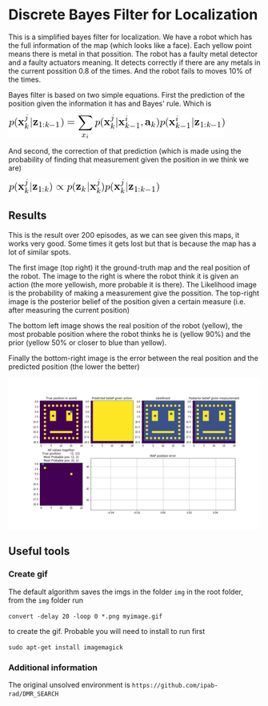 # Discrete Bayes Filter for Localization

This is a simplified bayes filter for localization. We have a robot which has the full information of the map (which looks like a face). Each yellow point means there is metal in that possition. The robot has a faulty metal detector and a faulty actuators meaning. It detects correctly if there are any metals in the current possition 0.8 of the times. And the robot fails to moves 10% of the times.

Bayes filter is based on two simple equations. First the prediction of the position given the information it has and Bayes' rule. Which is

![1](imgs/1.png)

And second, the correction of that prediction (which is made using the probability of finding that measurement given the position in we think we are)

![2](imgs/2.png)

## Results

This is the result over 200 episodes, as we can see given this maps, it works very good. Some times it gets lost but that is because the map has a lot of similar spots.

The first image (top right) it the ground-truth map and the real position of the robot. The image to the right is where the robot think it is given an action (the more yellowish, more probable it is there). The Likelihood image is the probability of making a measurement give the possition. The top-right image is the posterior belief of the position given a certain measure (i.e. after measuring the current position)

The bottom left image shows the real position of the robot (yellow), the most probable position where the robot thinks he is (yellow 90%) and the prior (yellow 50% or closer to blue than yellow).

Finally the bottom-right image is the error between the real position and the predicted position (the lower the better)

![working](imgs/gif_compressed.gif)

## Useful tools

### Create gif

The default algorithm saves the imgs in the folder `img` in the root folder, from the `img` folder run

`convert -delay 20 -loop 0 *.png myimage.gif` 

to create the gif. Probable you will need to install to run first 

`sudo apt-get install imagemagick`

### Additional information

The original unsolved environment is 
`https://github.com/ipab-rad/DMR_SEARCH`
